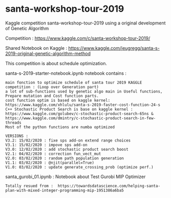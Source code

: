 # santa-workshop-tour-2019
 Kaggle competition santa-workshop-tour-2019 using a original development of Genetic Algorithm
 
Competition : https://www.kaggle.com/c/santa-workshop-tour-2019/

Shared Notebook on Kaggle : https://www.kaggle.com/jeugregg/santa-s-2019-original-genetic-algorithm-method 
 
 This competition is about schedule optimization.
 
santa-s-2019-starter-notebook.ipynb  notebook contains :

    main fonction to optimize schedule of santa tour 2019 KAGGLE competition : (Loop over Generation part)
    a lot of sub-functions used by genetic algo main in Useful functions, Prepare mutation and Cost function parts.
    cost function optim is based on kaggle kernel: https://www.kaggle.com/xhlulu/santa-s-2019-faster-cost-function-24-s
    C++ Stochastic Product Search is base on kaggle kernel : https://www.kaggle.com/golubev/c-stochastic-product-search-65ns & https://www.kaggle.com/dmintry/c-stochastic-product-search-in-few-threads
    Most of the python functions are numba optimized

	VERSIONS :
    V3.2: 15/02/2020 : fixe sps add-on extend range choices
    V3.1: 15/02/2020 : impove sps add-on
    V3.0: 12/02/2020 : add stochastic product search boost
    V2.1: 04/02/2020 : correction fun_vect_mut
    V2.0: 03/02/2020 : random path population generation
    V1.1: 03/02/2020 : @njit(parallel=True)
    V1.0: 03/02/2020 : update generate_crossing_prob (optimize perf.)
    
santa_gurobi_01.ipynb : Notebook about  Test Gurobi MIP Optimizer
	
	Totally resued from :  https://towardsdatascience.com/helping-santa-plan-with-mixed-integer-programming-mip-1951386a6ba5


